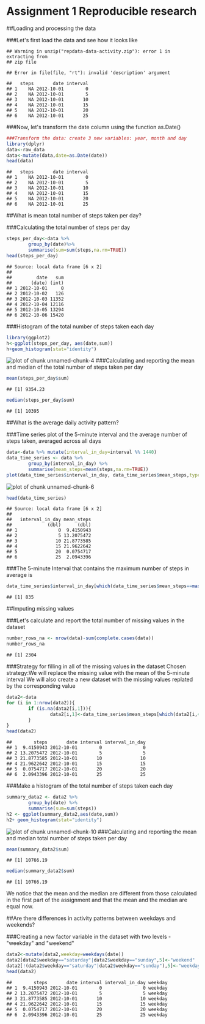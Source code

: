 Assignment 1 Reproducible research
==================================

##Loading and processing the data

###Let's first load the data and see how it looks like

```
## Warning in unzip("repdata-data-activity.zip"): error 1 in extracting from
## zip file
```

```
## Error in file(file, "rt"): invalid 'description' argument
```

```
##   steps       date interval
## 1    NA 2012-10-01        0
## 2    NA 2012-10-01        5
## 3    NA 2012-10-01       10
## 4    NA 2012-10-01       15
## 5    NA 2012-10-01       20
## 6    NA 2012-10-01       25
```
###Now, let's transform the date column using the function as.Date()

```r
###Transform the data: create 3 new variables: year, month and day
library(dplyr)
data<-raw_data
data<-mutate(data,date=as.Date(date))
head(data)
```

```
##   steps       date interval
## 1    NA 2012-10-01        0
## 2    NA 2012-10-01        5
## 3    NA 2012-10-01       10
## 4    NA 2012-10-01       15
## 5    NA 2012-10-01       20
## 6    NA 2012-10-01       25
```

##What is mean total number of steps taken per day?

###Calculating the total number of steps per day

```r
steps_per_day<-data %>%
        group_by(date)%>%
        summarise(sum=sum(steps,na.rm=TRUE))
head(steps_per_day)
```

```
## Source: local data frame [6 x 2]
## 
##         date   sum
##       (date) (int)
## 1 2012-10-01     0
## 2 2012-10-02   126
## 3 2012-10-03 11352
## 4 2012-10-04 12116
## 5 2012-10-05 13294
## 6 2012-10-06 15420
```
###Histogram of the total number of steps taken each day

```r
library(ggplot2)
h<-ggplot(steps_per_day, aes(date,sum))
h+geom_histogram(stat="identity")
```

![plot of chunk unnamed-chunk-4](figure/unnamed-chunk-4-1.png) 
###Calculating and reporting the mean and median of the total number of steps taken per day

```r
mean(steps_per_day$sum)
```

```
## [1] 9354.23
```

```r
median(steps_per_day$sum)
```

```
## [1] 10395
```

##What is the average daily activity pattern?

###Time series plot of the 5-minute interval and the average number of steps taken, averaged across all days

```r
data<-data %>% mutate(interval_in_day=interval %% 1440)
data_time_series <- data %>%
        group_by(interval_in_day) %>%
        summarise(mean_steps=mean(steps,na.rm=TRUE))
plot(data_time_series$interval_in_day, data_time_series$mean_steps,type="l")
```

![plot of chunk unnamed-chunk-6](figure/unnamed-chunk-6-1.png) 

```r
head(data_time_series)
```

```
## Source: local data frame [6 x 2]
## 
##   interval_in_day mean_steps
##             (dbl)      (dbl)
## 1               0  9.4150943
## 2               5 13.2075472
## 3              10 21.8773585
## 4              15 21.9622642
## 5              20  0.0754717
## 6              25  2.0943396
```
###The 5-minute Interval that contains the maximum number of steps in average is

```r
data_time_series$interval_in_day[which(data_time_series$mean_steps==max(data_time_series$mean_steps))]
```

```
## [1] 835
```

##Imputing missing values

###Let's calculate and report the total number of missing values in the dataset

```r
number_rows_na <- nrow(data)-sum(complete.cases(data))
number_rows_na
```

```
## [1] 2304
```
###Strategy for filling in all of the missing values in the dataset
Chosen strategy:We will replace the missing value with the mean of the 5-minute interval
We will also create a new dataset with the missing values replated by the corresponding value

```r
data2<-data
for (i in 1:nrow(data2)){
        if (is.na(data2[i,1])){
                data2[i,1]<-data_time_series$mean_steps[which(data2[i,4]==data_time_series$interval)]
        }
}
head(data2)
```

```
##        steps       date interval interval_in_day
## 1  9.4150943 2012-10-01        0               0
## 2 13.2075472 2012-10-01        5               5
## 3 21.8773585 2012-10-01       10              10
## 4 21.9622642 2012-10-01       15              15
## 5  0.0754717 2012-10-01       20              20
## 6  2.0943396 2012-10-01       25              25
```
###Make a histogram of the total number of steps taken each day 

```r
summary_data2 <- data2 %>%
        group_by(date) %>%
        summarise(sum=sum(steps))
h2 <- ggplot(summary_data2,aes(date,sum))
h2+ geom_histogram(stat="identity")
```

![plot of chunk unnamed-chunk-10](figure/unnamed-chunk-10-1.png) 
###Calculating and reporting the mean and median total number of steps taken per day

```r
mean(summary_data2$sum)
```

```
## [1] 10766.19
```

```r
median(summary_data2$sum)
```

```
## [1] 10766.19
```
We notice that the mean and the median are different from those calculated in the first part of the assignment and that the mean and the median are equal now.

##Are there differences in activity patterns between weekdays and weekends?

###Creating a new factor variable in the dataset with two levels - "weekday" and "weekend"

```r
data2<-mutate(data2,weekday=weekdays(date))
data2[data2$weekday=="saturday"|data2$weekday=="sunday",5]<-"weekend"
data2[!(data2$weekday=="saturday"|data2$weekday=="sunday"),5]<-"weekday"
head(data2)
```

```
##        steps       date interval interval_in_day weekday
## 1  9.4150943 2012-10-01        0               0 weekday
## 2 13.2075472 2012-10-01        5               5 weekday
## 3 21.8773585 2012-10-01       10              10 weekday
## 4 21.9622642 2012-10-01       15              15 weekday
## 5  0.0754717 2012-10-01       20              20 weekday
## 6  2.0943396 2012-10-01       25              25 weekday
```
